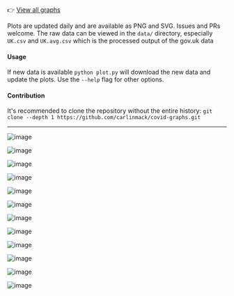 👉 [View all graphs](https://carlinmack.github.io/covid-graphs/)

Plots are updated daily and are available as PNG and SVG. Issues and PRs welcome. The raw data can be viewed in the `data/` directory, especially `UK.csv` and `UK.avg.csv` which is the processed output of the gov.uk data

#### Usage

If new data is available `python plot.py` will download the new data and update the plots. Use the `--help` flag for other options.

#### Contribution

It's recommended to clone the repository without the entire history: `git clone --depth 1 https://github.com/carlinmack/covid-graphs.git`

------------------------------------------------------------------------

![image](plots/svg/Testing-Avg.svg)

![image](plots/svg/Comparison-Avg.svg)

![image](plots/svg/DoubleBarChart-Avg.svg)

![image](plots/svg/Nation-Cases-Reported-Avg.svg)

![image](plots/svg/Nation-Cases-Cumulative-Per-Capita.svg)

![image](plots/svg/Nation-Deaths-Avg.svg)

![image](plots/svg/Nation-Deaths-Cumulative-Per-Capita.svg)

![image](plots/svg/Mortality-Avg.svg)

![image](plots/svg/Mortality-Nation-Avg.svg)

![image](plots/svg/Nation-inHospital-Avg.svg)

![image](plots/svg/Nation-inHospital-Per-Capita-Avg.svg)

![image](plots/svg/Timeline.svg)

